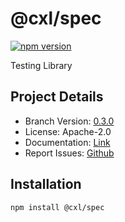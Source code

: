 # @cxl/spec 
	
[![npm version](https://badge.fury.io/js/%40cxl%2Fspec.svg)](https://badge.fury.io/js/%40cxl%2Fspec)

Testing Library

## Project Details

-   Branch Version: [0.3.0](https://npmjs.com/package/@cxl/spec/v/0.3.0)
-   License: Apache-2.0
-   Documentation: [Link](https://cxlio.github.io/cxl/spec)
-   Report Issues: [Github](https://github.com/cxlio/cxl/issues)

## Installation

	npm install @cxl/spec

